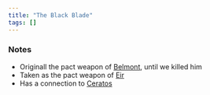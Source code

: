 ```yaml
---
title: "The Black Blade"
tags: []
---
```


### Notes

- Originall the pact weapon of [Belmont](posts/NPCs/Belmont.md), until we killed him
- Taken as the pact weapon of [Eir](posts/PCs/Eir.md)
- Has a connection to [Ceratos](posts/Gods/Loki.md)

